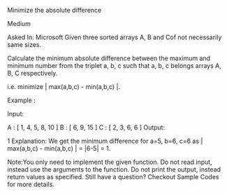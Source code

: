 Minimize the absolute difference

Medium

Asked In:
Microsoft
Given three sorted arrays A, B  and Cof not necessarily same sizes.

Calculate the minimum absolute difference between the maximum and minimum number from the triplet a, b, c such that a, b, c belongs arrays A, B, C respectively.

i.e. minimize | max(a,b,c) - min(a,b,c) |.

Example :

Input:

A : [ 1, 4, 5, 8, 10 ]
B : [ 6, 9, 15 ]
C : [ 2, 3, 6, 6 ]
Output:

1
Explanation: We get the minimum difference for a=5, b=6, c=6 as | max(a,b,c) - min(a,b,c) | = |6-5| = 1.

Note:You only need to implement the given function. Do not read input, instead use the arguments to the function. Do not print the output, instead return values as specified. Still have a question? Checkout Sample Codes for more details.
